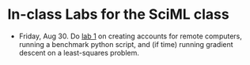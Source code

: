 # In-class Labs for the SciML class

- Friday, Aug 30. Do [lab 1](lab01.md) on creating accounts for remote computers, running a benchmark python script, and (if time) running gradient descent on a least-squares problem.

